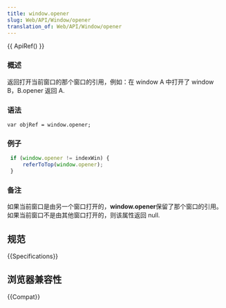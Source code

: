 ```yaml
---
title: window.opener
slug: Web/API/Window/opener
translation_of: Web/API/Window/opener
---
```

{{ ApiRef() }}

### 概述

返回打开当前窗口的那个窗口的引用，例如：在 window A 中打开了 window B，B.opener 返回 A.

### 语法

```plain
var objRef = window.opener;
```

### 例子

```js
 if (window.opener != indexWin) {
     referToTop(window.opener);
 }
```

### 备注

如果当前窗口是由另一个窗口打开的，**window\.opener**保留了那个窗口的引用。如果当前窗口不是由其他窗口打开的，则该属性返回 null.

## 规范

{{Specifications}}

## 浏览器兼容性

{{Compat}}
